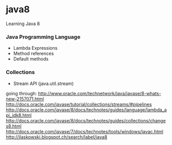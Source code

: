 # java8
Learning Java 8

### Java Programming Language
- Lambda Expressions
- Method references
- Default methods

### Collections
- Stream API (java.util.stream)

going through:
http://www.oracle.com/technetwork/java/javase/8-whats-new-2157071.html
http://docs.oracle.com/javase/tutorial/collections/streams/#pipelines
http://docs.oracle.com/javase/8/docs/technotes/guides/language/lambda_api_jdk8.html
http://docs.oracle.com/javase/8/docs/technotes/guides/collections/changes8.html
http://docs.oracle.com/javase/7/docs/technotes/tools/windows/javac.html
http://jlaskowski.blogspot.ch/search/label/java8
